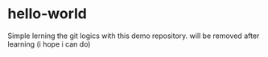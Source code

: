 # hello-world
Simple lerning the git logics with this demo repository. will be removed after learning (i hope i can do)
